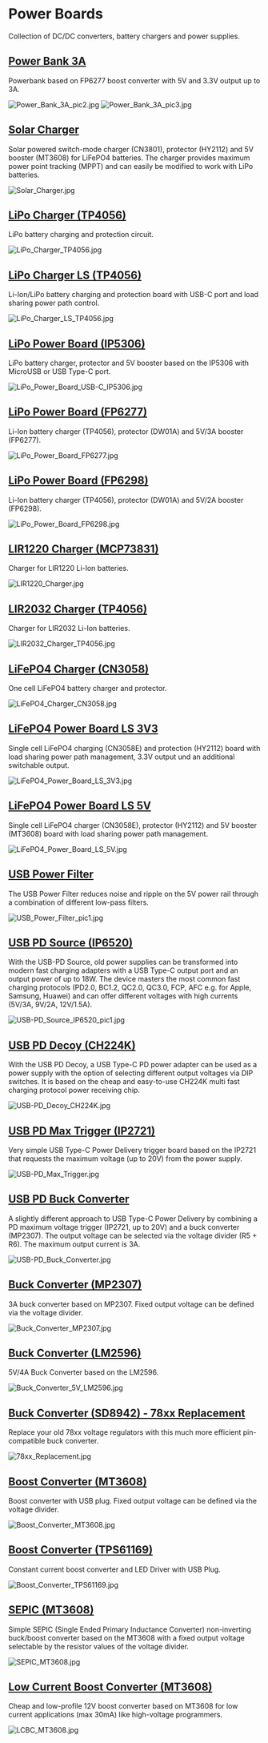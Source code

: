 # Power Boards
Collection of DC/DC converters, battery chargers and power supplies.

## [Power Bank 3A](https://github.com/wagiminator/Power-Boards/tree/master/Power_Bank_3A)
Powerbank based on FP6277 boost converter with 5V and 3.3V output up to 3A.

![Power_Bank_3A_pic2.jpg](https://raw.githubusercontent.com/wagiminator/Power-Boards/master/Power_Bank_3A/Power_Bank_3A_pic2.jpg)
![Power_Bank_3A_pic3.jpg](https://raw.githubusercontent.com/wagiminator/Power-Boards/master/Power_Bank_3A/Power_Bank_3A_pic3.jpg)

## [Solar Charger](https://github.com/wagiminator/Power-Boards/tree/master/Solar_Charger)
Solar powered switch-mode charger (CN3801), protector (HY2112) and 5V booster (MT3608) for LiFePO4 batteries. The charger provides maximum power point tracking (MPPT) and can easily be modified to work with LiPo batteries.

![Solar_Charger.jpg](https://raw.githubusercontent.com/wagiminator/Power-Boards/master/Solar_Charger/Solar_Charger_pic1.jpg)

## [LiPo Charger (TP4056)](https://github.com/wagiminator/Power-Boards/tree/master/LiPo_Charger_TP4056)
LiPo battery charging and protection circuit.

![LiPo_Charger_TP4056.jpg](https://raw.githubusercontent.com/wagiminator/Power-Boards/master/LiPo_Charger_TP4056/LiPo_Charger_TP4056_pic1.jpg)

## [LiPo Charger LS (TP4056)](https://github.com/wagiminator/Power-Boards/tree/master/LiPo_Charger_LS_TP4056)
Li-Ion/LiPo battery charging and protection board with USB-C port and load sharing power path control.

![LiPo_Charger_LS_TP4056.jpg](https://raw.githubusercontent.com/wagiminator/Power-Boards/master/LiPo_Charger_LS_TP4056/LiPo_Charger_LS_TP4056_pic1.jpg)

## [LiPo Power Board (IP5306)](https://github.com/wagiminator/Power-Boards/tree/master/LiPo_Power_Board_IP5306)
LiPo battery charger, protector and 5V booster based on the IP5306 with MicroUSB or USB Type-C port.

![LiPo_Power_Board_USB-C_IP5306.jpg](https://raw.githubusercontent.com/wagiminator/Power-Boards/master/LiPo_Power_Board_IP5306/LiPo_Power_Board_USB-C_IP5306_pic1.jpg)

## [LiPo Power Board (FP6277)](https://github.com/wagiminator/Power-Boards/tree/master/LiPo_Power_Board_FP6277)
Li-Ion battery charger (TP4056), protector (DW01A) and 5V/3A booster (FP6277).

![LiPo_Power_Board_FP6277.jpg](https://raw.githubusercontent.com/wagiminator/Power-Boards/master/LiPo_Power_Board_FP6277/LiPo_Power_Board_FP6277_pic1.jpg)

## [LiPo Power Board (FP6298)](https://github.com/wagiminator/Power-Boards/tree/master/LiPo_Power_Board_FP6298)
Li-Ion battery charger (TP4056), protector (DW01A) and 5V/2A booster (FP6298).

![LiPo_Power_Board_FP6298.jpg](https://raw.githubusercontent.com/wagiminator/Power-Boards/master/LiPo_Power_Board_FP6298/LiPo_Power_Board_FP6298_pic1.jpg)

## [LIR1220 Charger (MCP73831)](https://github.com/wagiminator/Power-Boards/tree/master/LIR1220_Charger_MCP73831)
Charger for LIR1220 Li-Ion batteries.

![LIR1220_Charger.jpg](https://raw.githubusercontent.com/wagiminator/Power-Boards/master/LIR1220_Charger_MCP73831/LIR1220_Charger_MCP73831_pic5.jpg)

## [LIR2032 Charger (TP4056)](https://github.com/wagiminator/Power-Boards/tree/master/LIR2032_Charger_TP4056)
Charger for LIR2032 Li-Ion batteries.

![LIR2032_Charger_TP4056.jpg](https://raw.githubusercontent.com/wagiminator/Power-Boards/master/LIR2032_Charger_TP4056/LIR2032_Charger_TP4056_pic1.jpg)

## [LiFePO4 Charger (CN3058)](https://github.com/wagiminator/Power-Boards/tree/master/LiFePO4_Charger_CN3058)
One cell LiFePO4 battery charger and protector.

![LiFePO4_Charger_CN3058.jpg](https://raw.githubusercontent.com/wagiminator/Power-Boards/master/LiFePO4_Charger_CN3058/LiFePO4_Charger_CN3058_pic2.jpg)

## [LiFePO4 Power Board LS 3V3](https://github.com/wagiminator/Power-Boards/tree/master/LiFePO4_Power_Board_LS_3V3)
Single cell LiFePO4 charging (CN3058E) and protection (HY2112) board with load sharing power path management, 3.3V output und an additional switchable output. 

![LiFePO4_Power_Board_LS_3V3.jpg](https://raw.githubusercontent.com/wagiminator/Power-Boards/master/LiFePO4_Power_Board_LS_3V3/LiFePO4_Power_Board_LS_3V3_pic1.jpg)

## [LiFePO4 Power Board LS 5V](https://github.com/wagiminator/Power-Boards/tree/master/LiFePO4_Power_Board_LS_5V)
Single cell LiFePO4 charger (CN3058E), protector (HY2112) and 5V booster (MT3608) board with load sharing power path management.

![LiFePO4_Power_Board_LS_5V.jpg](https://raw.githubusercontent.com/wagiminator/Power-Boards/master/LiFePO4_Power_Board_LS_5V/LiFePO4_Power_Board_LS_5V_pic1.jpg)

## [USB Power Filter](https://github.com/wagiminator/Power-Boards/tree/master/USB_Power_Filter)
The USB Power Filter reduces noise and ripple on the 5V power rail through a combination of different low-pass filters.

![USB_Power_Filter_pic1.jpg](https://raw.githubusercontent.com/wagiminator/Power-Boards/master/USB_Power_Filter/USB_Power_Filter_pic1.jpg)

## [USB PD Source (IP6520)](https://github.com/wagiminator/Power-Boards/tree/master/USB-PD_Source_IP6520)
With the USB-PD Source, old power supplies can be transformed into modern fast charging adapters with a USB Type-C output port and an output power of up to 18W. The device masters the most common fast charging protocols (PD2.0, BC1.2, QC2.0, QC3.0, FCP, AFC e.g. for Apple, Samsung, Huawei) and can offer different voltages with high currents (5V/3A, 9V/2A, 12V/1.5A).

![USB-PD_Source_IP6520_pic1.jpg](https://raw.githubusercontent.com/wagiminator/Power-Boards/master/USB-PD_Source_IP6520/USB-PD_Source_IP6520_pic1.jpg)

## [USB PD Decoy (CH224K)](https://github.com/wagiminator/Power-Boards/tree/master/USB-PD_Decoy_CH224K)
With the USB PD Decoy, a USB Type-C PD power adapter can be used as a power supply with the option of selecting different output voltages via DIP switches. It is based on the cheap and easy-to-use CH224K multi fast charging protocol power receiving chip.

![USB-PD_Decoy_CH224K.jpg](https://raw.githubusercontent.com/wagiminator/Power-Boards/master/USB-PD_Decoy_CH224K/USB-PD_Decoy_CH224K_pic1.jpg)

## [USB PD Max Trigger (IP2721)](https://github.com/wagiminator/Power-Boards/tree/master/USB-PD_Max_Trigger)
Very simple USB Type-C Power Delivery trigger board based on the IP2721 that requests the maximum voltage (up to 20V) from the power supply.

![USB-PD_Max_Trigger.jpg](https://raw.githubusercontent.com/wagiminator/Power-Boards/master/USB-PD_Max_Trigger/USB-PD_Max_Trigger_pic1.jpg)

## [USB PD Buck Converter](https://github.com/wagiminator/Power-Boards/tree/master/USB-PD_Buck_Converter)
A slightly different approach to USB Type-C Power Delivery by combining a PD maximum voltage trigger (IP2721, up to 20V) and a buck converter (MP2307). The output voltage can be selected via the voltage divider (R5 + R6). The maximum output current is 3A.

![USB-PD_Buck_Converter.jpg](https://raw.githubusercontent.com/wagiminator/Power-Boards/master/USB-PD_Buck_Converter/USB-PD_Buck_Converter_pic1.jpg)

## [Buck Converter (MP2307)](https://github.com/wagiminator/Power-Boards/tree/master/Buck_Converter_MP2307)
3A buck converter based on MP2307. Fixed output voltage can be defined via the voltage divider.

![Buck_Converter_MP2307.jpg](https://raw.githubusercontent.com/wagiminator/Power-Boards/master/Buck_Converter_MP2307/Buck_Converter_MP2307_pic1.jpg)

## [Buck Converter (LM2596)](https://github.com/wagiminator/Power-Boards/tree/master/Buck_Converter_5V_LM2596)
5V/4A Buck Converter based on the LM2596.

![Buck_Converter_5V_LM2596.jpg](https://raw.githubusercontent.com/wagiminator/Power-Boards/master/Buck_Converter_5V_LM2596/Buck_Converter_5V_LM2596_pic1.jpg)

## [Buck Converter (SD8942) - 78xx Replacement](https://github.com/wagiminator/Power-Boards/tree/master/78xx_Replacement_SD8942)
Replace your old 78xx voltage regulators with this much more efficient pin-compatible buck converter.

![78xx_Replacement.jpg](https://raw.githubusercontent.com/wagiminator/Power-Boards/master/78xx_Replacement_SD8942/78xx_Replacement_pic3.jpg)

## [Boost Converter (MT3608)](https://github.com/wagiminator/Power-Boards/tree/master/Boost_Converter_MT3608)
Boost converter with USB plug. Fixed output voltage can be defined via the voltage divider.

![Boost_Converter_MT3608.jpg](https://raw.githubusercontent.com/wagiminator/Power-Boards/master/Boost_Converter_MT3608/Boost_Converter_MT3608_picture.jpg)

## [Boost Converter (TPS61169)](https://github.com/wagiminator/Power-Boards/tree/master/Boost_Converter_TPS61169)
Constant current boost converter and LED Driver with USB Plug.

![Boost_Converter_TPS61169.jpg](https://raw.githubusercontent.com/wagiminator/Power-Boards/master/Boost_Converter_TPS61169/Boost_Converter_TPS61169_picture.jpg)

## [SEPIC (MT3608)](https://github.com/wagiminator/Power-Boards/tree/master/SEPIC_MT3608)
Simple SEPIC (Single Ended Primary Inductance Converter) non-inverting buck/boost converter based on the MT3608 with a fixed output voltage selectable by the resistor values of the voltage divider.

![SEPIC_MT3608.jpg](https://raw.githubusercontent.com/wagiminator/Power-Boards/master/SEPIC_MT3608/SEPIC_MT3608_pic1.jpg)

## [Low Current Boost Converter (MT3608)](https://github.com/wagiminator/Power-Boards/tree/master/LCBC_MT3608)
Cheap and low-profile 12V boost converter based on MT3608 for low current applications (max 30mA) like high-voltage programmers.

![LCBC_MT3608.jpg](https://raw.githubusercontent.com/wagiminator/Power-Boards/master/LCBC_MT3608/LCBC_MT3608_pic1.jpg)
